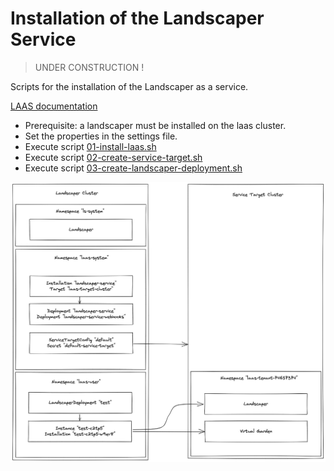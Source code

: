 # Installation of the Landscaper Service

> UNDER CONSTRUCTION !

Scripts for the installation of the Landscaper as a service.

[LAAS documentation](https://github.com/gardener/landscaper-service/tree/main/docs)

- Prerequisite: a landscaper must be installed on the laas cluster.
- Set the properties in the settings file.
- Execute script [01-install-laas.sh](./01-install-laas.sh)
- Execute script [02-create-service-target.sh](./02-create-service-target.sh)
- Execute script [03-create-landscaper-deployment.sh](./03-create-landscaper-deployment.sh)

![laas-installation](./images/laas-installation.png)